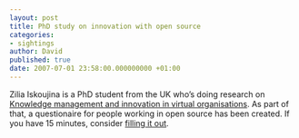 ```yaml
---
layout: post
title: PhD study on innovation with open source
categories:
- sightings
author: David
published: true
date: 2007-07-01 23:58:00.000000000 +01:00
---
```

<p>Zilia Iskoujina is a PhD student from the UK who&#8217;s doing research on <a href="http://www.dur.ac.uk/zilia.iskoujina/research-abstract.htm">Knowledge management and innovation in virtual organisations</a>. As part of that, a questionaire for people working in open source has been created. If you have 15 minutes, consider <a href="http://www.dur.ac.uk/zilia.iskoujina/qq.htm">filling it out</a>.</p>